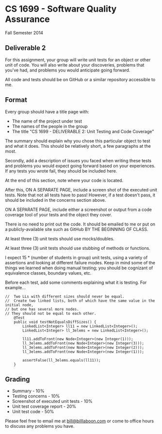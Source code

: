# CS 1699 - Software Quality Assurance
Fall Semester 2014

## Deliverable 2

For this assignment, your group will write unit tests for an object or other unit of code.  You will also write about your discoveries, problems that you've had, and problems you would anticipate going forward.

All code and tests should be on GitHub or a similar repository accessible to me.

## Format
Every group should have a title page with:
* The name of the project under test
* The names of the people in the group
* The title "CS 1699 - DELIVERABLE 2: Unit Testing and Code Coverage"

The summary should explain why you chose this particular object to test and what it does. This should be relatively short, a few paragraphs at the most.

Secondly, add a description of issues you faced when writing these tests and problems you would expect going forward based on your experiences.  If any tests you wrote fail, they should be included here.

At the end of this section, note where your code is located.

After this, ON A SEPARATE PAGE, include a screen shot of the executed unit tests.  Note that not all tests have to pass!  However, if a test doesn't pass, it should be included in the concerns section above.

ON A SEPARATE PAGE, include either a screenshot or output from a code coverage tool of your tests and the object they cover.

There is no need to print out the code.  It should be emailed to me or put on a publicly-available site such as GitHub BY THE BEGINNING OF CLASS.

At least three (3) unit tests should use mocks/doubles.

At least three (3) unit tests should use stubbing of methods or functions.

I expect 15 * (number of students in group) unit tests, using a variety of assertions and looking at different failure modes.  Keep in mind some of the things we learned when doing manual testing; you should be cognizant of equivalence classes, boundary values, etc.

Before each test, add some comments explaining what it is testing.  For example...

	//  Two LLs with different sizes should never be equal.
	//  Create two linked lists, both of which have the same value in the initial node,
	// but one has several more nodes. 
	// They should not be equal to each other.
		@Test
		public void testNotEqualsDiffSizes() {
			LinkedList<Integer> ll11 = new LinkedList<Integer>();
			LinkedList<Integer> ll_3elems = new LinkedList<Integer>();

			ll11.addToFront(new Node<Integer>(new Integer(1)));
			ll_3elems.addToFront(new Node<Integer>(new Integer(3)));
			ll_3elems.addToFront(new Node<Integer>(new Integer(2)));
			ll_3elems.addToFront(new Node<Integer>(new Integer(1)));

			assertFalse(ll_3elems.equals(ll11));
		}

## Grading
* Summary - 10%
* Testing concerns - 10% 
* Screenshot of executed unit tests - 10%
* Unit test coverage report - 20%
* Unit test code - 50%

Please feel free to email me at bill@billlaboon.com or come to office hours to discuss any problems you have. 
 
